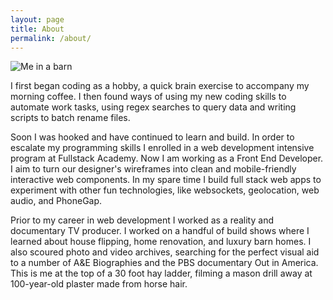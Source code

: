 ```yaml
---
layout: page
title: About
permalink: /about/
---
```


<img id="barn-pic" src="../images/barn_photo.jpg" alt="Me in a barn" />

I first began coding as a hobby, a quick brain exercise to accompany my morning coffee. I then found ways of using my new coding skills to automate work tasks, using regex searches to query data and writing scripts to batch rename files.

Soon I was hooked and have continued to learn and build. In order to escalate my programming skills I enrolled in a web development intensive program at Fullstack Academy. Now I am working as a Front End Developer. I aim to turn our designer's wireframes into clean and mobile-friendly interactive web components. In my spare time I build full stack web apps to experiment with other fun technologies, like websockets, geolocation, web audio, and PhoneGap. 

Prior to my career in web development I worked as a reality and documentary TV producer. I worked on a handful of build shows where I learned about house flipping, home renovation, and luxury barn homes. I also scoured photo and video archives, searching for the perfect visual aid to a number of A&amp;E Biographies and the PBS documentary Out in America. This is me at the top of a 30 foot hay ladder, filming a mason drill away at 100-year-old plaster made from horse hair.